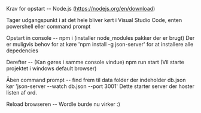 Krav for opstart --
Node.js (https://nodejs.org/en/download)

Tager udgangspunkt i at det hele bliver kørt i Visual Studio Code, enten powershell eller command prompt

Opstart in console --
npm i (installer node_modules pakker der er brugt)
Der er muligvis behov for at køre 'npm install -g json-server' for at installere alle depedencies

Derefter --
(Kan gøres i samme console vindue)
npm run start (Vil starte projektet i windows default browser)

Åben command prompt --
find frem til data folder der indeholder db.json
kør 'json-server --watch db.json --port 3001' 
Dette starter server der hoster listen af ord.

Reload browseren --
Wordle burde nu virker :)